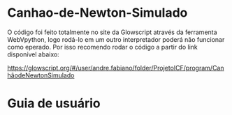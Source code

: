 # Canhao-de-Newton-Simulado
O código foi feito totalmente no site da Glowscript através da ferramenta WebVpython, logo rodá-lo em um outro interpretador poderá não funcionar como eperado. Por isso recomendo rodar o código a partir do link disponível abaixo:

https://glowscript.org/#/user/andre.fabiano/folder/ProjetoICF/program/CanhãodeNewtonSimulado

# Guia de usuário 
